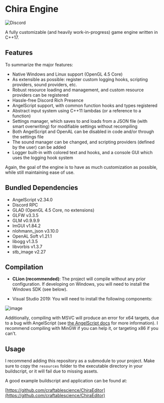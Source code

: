 # Chira Engine
![Discord](https://img.shields.io/discord/678074864346857482?label=Discord&logo=Discord&logoColor=%23FFFFFF&style=flat-square)

A fully customizable (and heavily work-in-progress) game engine written in C++17.

## Features
To summarize the major features:
- Native Windows and Linux support (OpenGL 4.5 Core)
- As extensible as possible: register custom logging hooks, scripting providers, sound providers, etc.
- Robust resource loading and management, and custom resource providers can be registered
- Hassle-free Discord Rich Presence
- AngelScript support, with common function hooks and types registered
- Abstract input system using C++11 lambdas (or a reference to a function)
- Settings manager, which saves to and loads from a JSON file (with smart overwriting) for modifiable settings without recompiling
- Both AngelScript and OpenAL can be disabled in code and/or through the settings file
- The sound manager can be changed, and scripting providers (defined by the user) can be added
- Logger built-in with colored text and hooks, and a console GUI which uses the logging hook system

Again, the goal of the engine is to have as much customization as possible, while still maintaining ease of use.

## Bundled Dependencies
- AngelScript v2.34.0
- Discord RPC
- GLAD (OpenGL 4.5 Core, no extensions)
- GLFW v3.3.5
- GLM v0.9.9.9
- ImGUI v1.84.2
- nlohmann_json v3.10.0
- OpenAL Soft v1.21.1
- libogg v1.3.5
- libvorbis v1.3.7
- stb_image v2.27

## Compilation
- **CLion (recommended)**: The project will compile without any prior configuration. If developing on Windows, you will need to install the Windows SDK (see below).

- Visual Studio 2019: You will need to install the following components:

![image](https://user-images.githubusercontent.com/26600014/128105644-cfa92f30-dc96-4476-a4c9-8d8b5f3ce129.png)

Additionally, compiling with MSVC will produce an error for x64 targets, due to a bug with AngelScript (see [the AngelScript docs](https://www.angelcode.com/angelscript/sdk/docs/manual/doc_compile_lib.html#doc_compile_win64) for more information).
I recommend compiling with MinGW if you can help it, or targeting x86 if you can't.

## Usage
I recommend adding this repository as a submodule to your project.
Make sure to copy the `resources` folder to the executable directory in your buildscript, or it will fail due to missing assets.

A good example buildscript and application can be found at:

[https://github.com/craftablescience/ChiraEditor](https://github.com/craftablescience/ChiraEditor)
